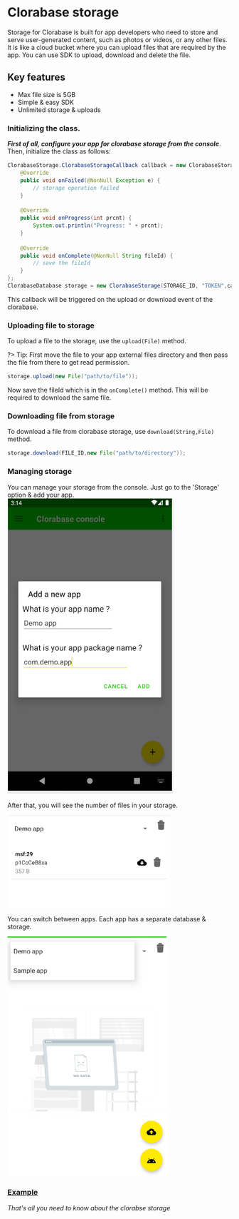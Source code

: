 # Clorabase storage
Storage for Clorabase is built for app developers who need to store and serve user-generated content, such as photos or videos, or any other files. It is like a cloud bucket where you can upload files that are required by the app. You can use SDK to upload, download and delete the file.

## Key features
- Max file size is 5GB
- Simple & easy SDK
- Unlimited storage & uploads

### Initializing the class.
***First of all, configure your app for clorabase storage from the console***. Then,
initialize the class as follows:
```java
ClorabaseStorage.ClorabaseStorageCallback callback = new ClorabaseStorage.ClorabaseStorageCallback() {
    @Override
    public void onFailed(@NonNull Exception e) {
        // storage operation failed
    }
    
    @Override
    public void onProgress(int prcnt) {
        System.out.println("Progress: " + prcnt);
    }
    
    @Override
    public void onComplete(@NonNull String fileId) {
        // save the fileId
    }
};
ClorabaseDatabase storage = new ClorabaseStorage(STORAGE_ID, "TOKEN",callback);
```
This callback will be triggered on the upload or download event of the clorabase.

### Uploading file to storage
To upload a file to the storage, use the `upload(File)` method.

?> Tip: First move the file to your app external files directory and then pass the file from there to get read permission.

```java
storage.upload(new File("path/to/file"));
```
Now save the fileId which is in the `onComplete()` method. This will be required to download the same file.
### Downloading file from storage
To download a file from clorabase storage, use `download(String,File)` method.
```java
storage.download(FILE_ID,new File("path/to/directory"));
```


### Managing storage
You can manage your storage from the console. Just go to the 'Storage' option & add your app.
![add-app](add-app.png)

After that, you will see the number of files in your storage.

![database-list](storage-list.png)

You can switch between apps. Each app has a separate database & storage.

![switch-apps](storage-apps.png)


### [Example](https://github.com)
*That's all you need to know about the clorabse storage*


